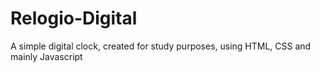 # Relogio-Digital
 A simple digital clock, created for study purposes, using HTML, CSS and mainly Javascript
